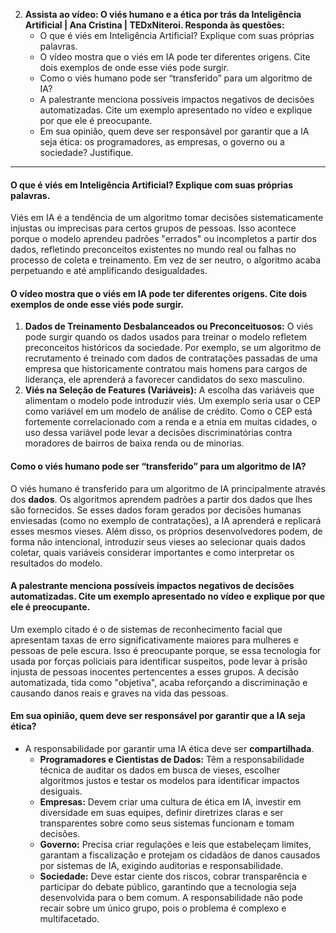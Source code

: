 2.  **Assista ao vídeo: O viés humano e a ética por trás da Inteligência Artificial | Ana Cristina | TEDxNiteroi. Responda às questões:**
    * O que é viés em Inteligência Artificial? Explique com suas próprias palavras.
    * O vídeo mostra que o viés em IA pode ter diferentes origens. Cite dois exemplos de onde esse viés pode surgir.
    * Como o viés humano pode ser “transferido” para um algoritmo de IA?
    * A palestrante menciona possíveis impactos negativos de decisões automatizadas. Cite um exemplo apresentado no vídeo e explique por que ele é preocupante.
    * Em sua opinião, quem deve ser responsável por garantir que a IA seja ética: os programadores, as empresas, o governo ou a sociedade? Justifique.

-----

#### O que é viés em Inteligência Artificial? Explique com suas próprias palavras.

Viés em IA é a tendência de um algoritmo tomar decisões sistematicamente injustas ou imprecisas para certos grupos de pessoas. Isso acontece porque o modelo aprendeu padrões "errados" ou incompletos a partir dos dados, refletindo preconceitos existentes no mundo real ou falhas no processo de coleta e treinamento. Em vez de ser neutro, o algoritmo acaba perpetuando e até amplificando desigualdades.

#### O vídeo mostra que o viés em IA pode ter diferentes origens. Cite dois exemplos de onde esse viés pode surgir.

1.  **Dados de Treinamento Desbalanceados ou Preconceituosos:** O viés pode surgir quando os dados usados para treinar o modelo refletem preconceitos históricos da sociedade. Por exemplo, se um algoritmo de recrutamento é treinado com dados de contratações passadas de uma empresa que historicamente contratou mais homens para cargos de liderança, ele aprenderá a favorecer candidatos do sexo masculino.
2.  **Viés na Seleção de Features (Variáveis):** A escolha das variáveis que alimentam o modelo pode introduzir viés. Um exemplo seria usar o CEP como variável em um modelo de análise de crédito. Como o CEP está fortemente correlacionado com a renda e a etnia em muitas cidades, o uso dessa variável pode levar a decisões discriminatórias contra moradores de bairros de baixa renda ou de minorias.

#### Como o viés humano pode ser “transferido” para um algoritmo de IA?

O viés humano é transferido para um algoritmo de IA principalmente através dos **dados**. Os algoritmos aprendem padrões a partir dos dados que lhes são fornecidos. Se esses dados foram gerados por decisões humanas enviesadas (como no exemplo de contratações), a IA aprenderá e replicará esses mesmos vieses. Além disso, os próprios desenvolvedores podem, de forma não intencional, introduzir seus vieses ao selecionar quais dados coletar, quais variáveis considerar importantes e como interpretar os resultados do modelo.

#### A palestrante menciona possíveis impactos negativos de decisões automatizadas. Cite um exemplo apresentado no vídeo e explique por que ele é preocupante.

Um exemplo citado é o de sistemas de reconhecimento facial que apresentam taxas de erro significativamente maiores para mulheres e pessoas de pele escura. Isso é preocupante porque, se essa tecnologia for usada por forças policiais para identificar suspeitos, pode levar à prisão injusta de pessoas inocentes pertencentes a esses grupos. A decisão automatizada, tida como "objetiva", acaba reforçando a discriminação e causando danos reais e graves na vida das pessoas.

#### Em sua opinião, quem deve ser responsável por garantir que a IA seja ética?

  * A responsabilidade por garantir uma IA ética deve ser **compartilhada**.
      * **Programadores e Cientistas de Dados:** Têm a responsabilidade técnica de auditar os dados em busca de vieses, escolher algoritmos justos e testar os modelos para identificar impactos desiguais.
      * **Empresas:** Devem criar uma cultura de ética em IA, investir em diversidade em suas equipes, definir diretrizes claras e ser transparentes sobre como seus sistemas funcionam e tomam decisões.
      * **Governo:** Precisa criar regulações e leis que estabeleçam limites, garantam a fiscalização e protejam os cidadãos de danos causados por sistemas de IA, exigindo auditorias e responsabilidade.
      * **Sociedade:** Deve estar ciente dos riscos, cobrar transparência e participar do debate público, garantindo que a tecnologia seja desenvolvida para o bem comum.
        A responsabilidade não pode recair sobre um único grupo, pois o problema é complexo e multifacetado.

